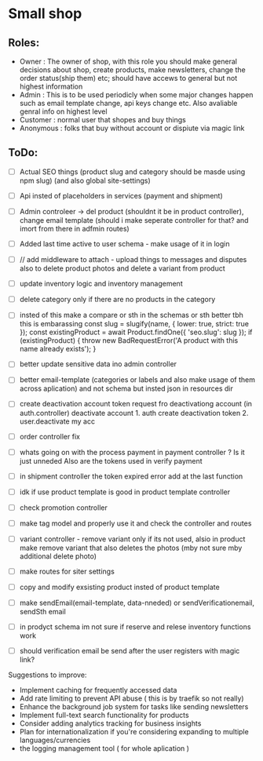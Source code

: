 # Small shop

## Roles:
- Owner : The owner of shop, with this role you should make general decisions about shop, create products, make newsletters, change the order status(ship them) etc; should have accews to general but not highest information
- Admin : This is to be used periodicly when some major changes happen such as email template change, api keys change etc. Also avaliable genral info on highest level
- Customer : normal user that shopes and buy things
- Anonymous : folks that buy without account or dispiute via magic link

## ToDo: 
 - [ ] Actual SEO things (product slug and category should be masde using npm slug) (and also global site-settings)
 - [ ] Api insted of placeholders in services (payment and shipment)

 - [ ] Admin controleer -> del product (shouldnt it be in product controller), change email template (should i make seperate controller for that? and imort from there in adfmin routes)

 - [ ] Added last time active to user schema - make usage of it in login
 - [ ] // add middleware to attach - upload things to messages and disputes also to delete product photos and delete a variant from product

 - [ ] update inventory logic and inventory management

 - [ ] delete category only if there are no products in the category
 - [ ] insted of this make a compare or sth in the schemas or sth better tbh this is embarassing 
 const slug = slugify(name, { lower: true, strict: true });
    const existingProduct = await Product.findOne({ 'seo.slug': slug });
    if (existingProduct) {
      throw new BadRequestError('A product with this name already exists');
    }
 - [ ] better update sensitive data ino admin controller 
 - [ ] better email-template (categories or labels and also make usage of them across aplication) and not schema but insted json in resources dir
 - [ ] create deactivation account token request fro deactivationg account (in auth.controller) deactivate account 1. auth create deactivation token 2. user.deactivate my acc 
 - [ ] order controller fix 
 - [ ] whats going on with the process payment in payment controller ? Is it just unneded Also are the tokens used in verify payment
 - [ ] in shipment controller the token expired error add at the last function
 - [ ] idk if use product template is good in product template controller
 - [ ] check promotion controller
 - [ ] make tag model and properly use it and check the controller and routes
 - [ ] variant controller - remove variant only if its not used, alsio in product make remove variant that also deletes the photos (mby not sure mby additional delete photo)
 - [ ] make routes for siter settings
 - [ ] copy and modify exsisting product insted of product template
 - [ ] make sendEmail(email-template, data-nneded) or sendVerificationemail, sendSth email
 - [ ] in prodyct schema im not sure if reserve and relese inventory functions work
 - [ ] should verification email be send after the user registers with magic link?

Suggestions to improve:
 - Implement caching for frequently accessed data
 - Add rate limiting to prevent API abuse ( this is by traefik so not really)
 - Enhance the background job system for tasks like sending newsletters
 - Implement full-text search functionality for products
 - Consider adding analytics tracking for business insights
 - Plan for internationalization if you're considering expanding to multiple languages/currencies
 - the logging management tool ( for whole aplication )